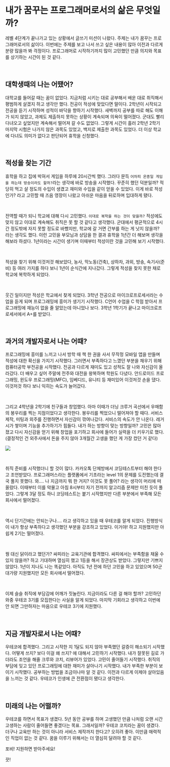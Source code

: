 # 내가 꿈꾸는 프로그래머로서의 삶은 무엇일까?

레벨 4단계가 끝나가고 있는 상황에서 글쓰기 미션이 나왔다. 주제는 내가 꿈꾸는 프로그래머로서의 삶이다. 이번에는 주제를 보고 나서 쓰고 싶은 내용이 많아 이전과 다르게 분량 많을까 봐 걱정이다. 프로그래머로 시작하기까지 많이 고민했던 만큼 의지와 목표를 상기하는 시간이 된 것 같다.

<br/>

## 대학생때의 나는 어땠어?

대학교를 들어갈 때는 꿈이 없었다. 지금처럼 시키는 대로 공부해서 배운 대로 취직해서 평범하게 살겠지 하고 생각만 했다. 전공이 적성에 맞았다면 말이다. 2학년이 시작되고 전공을 듣기 시작하며 성적이 바닥을 향하기 시작했다. 새벽까지 공부를 따로 해도 이해가 되지 않았고, 과제도 제출하지 못하는 상황이 계속되며 의욕이 떨어졌다. 군대도 빨리 다녀오고 싶었지만 계속해서 떨어져 갈 수도 없었다. 그렇게 시간이 흘러 2학년 2학기 마지막 시험은 나가지 않은 과목도 있었고, 백지로 제출한 과목도 있었다. 더 이상 학교에 다녀도 의미가 없다고 판단되어 휴학을 신청했다.

<br/>

## 적성을 찾는 기간

휴학을 하고 집에 박혀서 게임을 하루에 20시간씩 했다. 그러다 문득 `어차피 온종일 게임을 하는데 방송이라도 할까?`라는 생각에 바로 방송을 시작했다. 꾸준히 했던 덕분일까?  적당히 먹고 살 정도의 수입이 생겼고 재미와 수입을 같이 얻을 수 있었다. 이게 바로 적성인가? 라고 고민할 때 즈음 영장이 나왔고 아쉬운 마음을 뒤로하며 입대하게 됐다.

<br/>

전역할 때가 되니 학교에 대해 다시 고민했다. `이대로 복학을 하는 것이 맞을까?` 적성에도 맞지 않고 이대로 계속해도 취직은 못 할 것 같다고 생각했다. 군대에서 평균적으로 4시간 정도밖에 자지 못할 정도로 바빴지만, 학교에 갈 거면 간부를 하는 게 낫지 않을까? 라는 생각도 했다. 이런 고민을 부모님과 상담을 한 결과 휴학을 1년간 더 해보며 생각을 해보라 하셨다. 1년이라는 시간이 생기며 이때부터 적성이란 것을 고민해 보기 시작했다. 

<br/>

적성을 찾기 위해 이것저것 해보았다, 농사, 막노동(건축), 상하차, 과외, 방송, 속기사(준비) 등 여러 가지를 하다 보니 1년이 순식간에 지나갔다. 그렇게 적성을 찾지 못한 채로 학교에 복학하게 되었다. 

<br/>

웃긴 일이지만 적성은 학교에서 찾게 되었다. 3학년 전공으로 마이크로프로세서라는 수업을 듣게 되며 프로그래밍에 흥미가 생기기 시작했다. C언어 수업을 C 학점 받아서 프로그래밍에 재능이 없을 줄 알았는데 아니었나 보다. 3학년 1학기가 끝나고 마이크로프로세서에서 A+를 받았다. 

<br/>

## 과거의 개발자로서 나는 어때?

프로그래밍에 흥미를 느끼고 나서 방학 때 책 한 권을 사서 무작정 모바일 앱을 만들며 적성에 대한 확신을 가지기 시작했다. 그러면서 부족하다고 느꼈던 부분을 채우기 위해 컴퓨터공학 부전공을 시작했다. 전공과 다르게 재미도 있고 성적도 잘 나와 자신감이 올라갔다. 더 배우고 싶어 주말에 전주와 대전을 왕복하며 학원도 다녔다. 안드로이드 프로그래밍, 윈도우 프로그래밍(MFC), 임베디드, 유니티 등 재미있어 이것저것 손을 댔다. 이것저것 하다 보니 익히는 속도가 늘어갔다.

<br/>

그리고 4학년을 2학기에 친구들과 창업했다. 아마 이때가 더닝 크루거 곡선에서 우매함의 봉우리를 찍는 지점이었다고 생각한다. 봉우리를 찍었으니 떨어져야 할 때다. 서비스 제작, 미팅과 외주를 진행하면서 자신감이 깎여나갔다. 서비스의 속도가 안 나온다. 레거시가 쌓이며 기능을 추가하기가 힘들다. 내가 하는 방향이 맞는 방향일까? 고민은 많아졌고 다시 자신감을 얻기 위해 창업을 포기하고 회사에 들어가 실력을 더 키우기로 했다. (결정적인 건 외주사에서 돈을 주지 않아 3개월간 고생을 했던 게 가장 컸던 거 같다)

![](https://blog.kakaocdn.net/dn/PZzwc/btqJV6WO3t0/2xgr6jTeYGBM9s4C7s9UP1/img.png)

<br/>

취직 준비를 시작했더니 할 것이 많다. 카카오톡 단체방에서 코딩테스트부터 해야 한다고 조언받았다. 프로그래머스라는 플랫폼에서 기초라는 level 1의 문제를 도전했는데 결국 풀지 못했다. 와…. 나 지금까지 뭐 한 거지? 이것도 못 풀어? 라는 생각이 머리에 떠올랐다. 이때부터 이를 악물고 아침 8시부터 자기 전까지 알고리즘 문제만 미친 듯이 풀었다. 그렇게 3달 정도 하니 코딩테스트는 붙기 시작했지만 다른 부분에서 부족해 모든 회사에서 떨어졌다.

<br/>

역시 단기간에는 안되는구나…. 라고 생각하고 있을 때 우테코를 알게 되었다. 진행방식이 내가 항상 부족하다고 생각했던 부분을 강조하고 있었다. 이거야! 하고 지원했지만 아쉽게 2기는 떨어졌다. 

<br/>

꿩 대신 닭이라고 했던가? 싸피라는 교육기관에 합격했다. 싸피에서는 부족함을 채울 수 있지 않을까? 하고 기대하며 열심히 했고 1등을 해서 장관상도 받았다. 그렇지만 기쁘지 않았다. 1년이 지나도 나는 똑같았다. 아직도 1년 전에 하던 고민을 하고 있었으며 50군대가량 지원했지만 모든 회사에서 떨어졌다. 

<br/>

이제 슬슬 취직에 부담감에 어깨가 짓눌린다. 지금이라도 다른 걸 해야 할까? 고민하던 와중 우테코 3기를 모집한다는 사실을 알게 되었다. 마지막 기회라고 생각하고 이번에 안 되면 그만하자는 마음으로 우테코 3기에 지원했다.

<br/>

## 지금 개발자로서 나는 어때?

우테코에 합격했다. 그리고 시작한 지 1달도 되지 않아 부족했던 갈증이 해소되기 시작했다. 어떻게 쓰지? 보다 이걸 왜 쓰지? 에 대해서 고민하기 시작했다. 내가 잘못된 길로 가더라도 조언을 해줄 크루와 코치, 리뷰어가 있었다. 고민이 줄어들기 시작했다. 취직의 부담에 잊고 있던 프로그래밍에 대한 재미가 살아나기 시작했다. 내가 부족한 부분이 보이기 시작했다. 공부하는 방법을 조금이나마 알 것 같다. 이전과 다르게 이제야 살아있음을 느끼는 것 같다. 우테코가 인생에 큰 전환점이 됐다고 생각한다.

<br/>

## 미래의 나는 어떨까?

우테코를 하면서 목표가 생겼다. 5년 동안 공부를 하며 고생했던 만큼 나처럼 오랜 시간 고생하는 사람이 줄어들면 좋겠다는 목표. 그래서일까? 우테코 코치라는 꿈이 생겼다. 더구나 교육만 하는 것이 아니라 서비스 제작까지 한다고? 오히려 좋아. 이만큼 매력적인 직업이 없는 것 같다. 꿈을 이루기 위해서는 더 열심히 달려야 할 것 같다. 

포비! 지원하면 받아주세요!

끗!

<br/>

